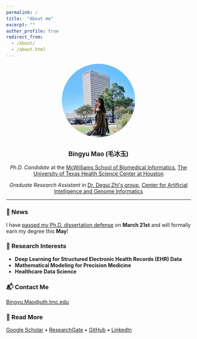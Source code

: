 ```yaml
---
permalink: /
title:  "About me"
excerpt: ""
author_profile: true
redirect_from: 
  - /about/
  - /about.html
---
```


<div style="text-align: center; max-width: 700px; margin: auto;">
    <img src="/images/profile.JPG" alt="Profile Picture" style="display: block; margin: 0 auto; width: 200px; border-radius: 50%;">
</div>

<br>

<p style="text-align: center; font-size: 1.2em; font-weight: bold;">
    Bingyu Mao (毛冰玉)
</p>

<p style="text-align: center;">
    <em>Ph.D. Candidate</em> at the  
    <a href="https://sbmi.uth.edu/">McWilliams School of Biomedical Informatics</a>,  
    <a href="https://www.uth.edu/">The University of Texas Health Science Center at Houston</a>
</p>

<p style="text-align: center;">
    <em>Graduate Research Assistant</em> in  
    <a href="https://zhigroup.github.io/">Dr. Degui Zhi's group</a>,  
    <a href="https://sbmi.uth.edu/aigi">Center for Artificial Intelligence and Genome Informatics</a>
</p>

<hr>

<h3>🎉 News</h3>
<p>
    I have <a href="https://www.linkedin.com/posts/mcwilliamssbmi_bingyu-mao-successfully-defended-her-dissertation-activity-7308953020170452992-jts1?utm_source=share&utm_medium=member_desktop&rcm=ACoAAB7NjFIBhJFxt29UyapDS7X4GK5ovJxU4Bc">
    passed my Ph.D. dissertation defense</a> on <strong>March 21st</strong> and will formally earn my degree this <strong>May</strong>!
</p>

<h3>🔬 Research Interests</h3>
<ul>
    <li><strong>Deep Learning for Structured Electronic Health Records (EHR) Data</strong></li>
    <li><strong>Mathematical Modeling for Precision Medicine</strong></li>
    <li><strong>Healthcare Data Science</strong></li>
</ul>

<h3>📬 Contact Me</h3>
<p><a href="mailto:Bingyu.Mao@uth.tmc.edu">Bingyu.Mao@uth.tmc.edu</a></p>

<h3>🔗 Read More</h3>
<p>
    <a href="https://scholar.google.com/citations?user=GVs3qjUAAAAJ&hl=en">Google Scholar</a> • 
    <a href="https://www.researchgate.net/profile/Bingyu-Mao">ResearchGate</a> • 
    <a href="https://github.com/BingyuMao">GitHub</a> • 
    <a href="https://www.linkedin.com/in/bingyu-mao/">LinkedIn</a>
</p>
